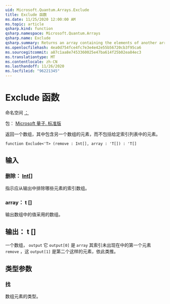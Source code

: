 ```yaml
---
uid: Microsoft.Quantum.Arrays.Exclude
title: Exclude 函数
ms.date: 11/25/2020 12:00:00 AM
ms.topic: article
qsharp.kind: function
qsharp.namespace: Microsoft.Quantum.Arrays
qsharp.name: Exclude
qsharp.summary: Returns an array containing the elements of another array, excluding elements at a given list of indices.
ms.openlocfilehash: 4ea0d754fce4fc7e3e4e42e55b56720cb3f95ca6
ms.sourcegitcommit: a87c1aa8e7453360025e47ba614f25b02ea84ec3
ms.translationtype: MT
ms.contentlocale: zh-CN
ms.lasthandoff: 11/26/2020
ms.locfileid: "96221345"
---
```

# <a name="exclude-function"></a>Exclude 函数

命名空间 [：](xref:Microsoft.Quantum.Arrays)

包： [Microsoft 量子. 标准版](https://nuget.org/packages/Microsoft.Quantum.Standard)


返回一个数组，其中包含另一个数组的元素，而不包括给定索引列表中的元素。

```qsharp
function Exclude<'T> (remove : Int[], array : 'T[]) : 'T[]
```


## <a name="input"></a>输入

### <a name="remove--int"></a>删除： [Int](xref:microsoft.quantum.lang-ref.int)[]

指示应从输出中排除哪些元素的索引数组。


### <a name="array--t"></a>array： t []

输出数组中的值采用的数组。



## <a name="output--t"></a>输出： t []

一个数组， `output` 它 `output[0]` 是 `array` 其索引未出现在中的第一个元素 `remove` ，这 `output[1]` 是第二个这样的元素，依此类推。

## <a name="type-parameters"></a>类型参数

### <a name="t"></a>找

数组元素的类型。